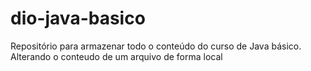 # dio-java-basico
Repositório para armazenar todo o conteúdo do curso de Java básico.
Alterando o conteudo de um arquivo de forma local
